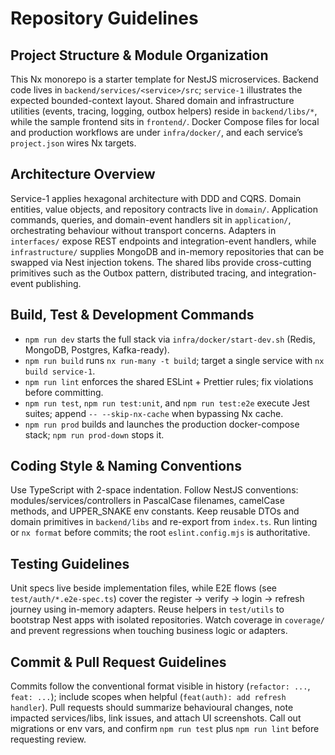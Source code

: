 # Repository Guidelines

## Project Structure & Module Organization
This Nx monorepo is a starter template for NestJS microservices. Backend code lives in `backend/services/<service>/src`; `service-1` illustrates the expected bounded-context layout. Shared domain and infrastructure utilities (events, tracing, logging, outbox helpers) reside in `backend/libs/*`, while the sample frontend sits in `frontend/`. Docker Compose files for local and production workflows are under `infra/docker/`, and each service’s `project.json` wires Nx targets.

## Architecture Overview
Service-1 applies hexagonal architecture with DDD and CQRS. Domain entities, value objects, and repository contracts live in `domain/`. Application commands, queries, and domain-event handlers sit in `application/`, orchestrating behaviour without transport concerns. Adapters in `interfaces/` expose REST endpoints and integration-event handlers, while `infrastructure/` supplies MongoDB and in-memory repositories that can be swapped via Nest injection tokens. The shared libs provide cross-cutting primitives such as the Outbox pattern, distributed tracing, and integration-event publishing.

## Build, Test & Development Commands
- `npm run dev` starts the full stack via `infra/docker/start-dev.sh` (Redis, MongoDB, Postgres, Kafka-ready).
- `npm run build` runs `nx run-many -t build`; target a single service with `nx build service-1`.
- `npm run lint` enforces the shared ESLint + Prettier rules; fix violations before committing.
- `npm run test`, `npm run test:unit`, and `npm run test:e2e` execute Jest suites; append `-- --skip-nx-cache` when bypassing Nx cache.
- `npm run prod` builds and launches the production docker-compose stack; `npm run prod-down` stops it.

## Coding Style & Naming Conventions
Use TypeScript with 2-space indentation. Follow NestJS conventions: modules/services/controllers in PascalCase filenames, camelCase methods, and UPPER_SNAKE env constants. Keep reusable DTOs and domain primitives in `backend/libs` and re-export from `index.ts`. Run linting or `nx format` before commits; the root `eslint.config.mjs` is authoritative.

## Testing Guidelines
Unit specs live beside implementation files, while E2E flows (see `test/auth/*.e2e-spec.ts`) cover the register → verify → login → refresh journey using in-memory adapters. Reuse helpers in `test/utils` to bootstrap Nest apps with isolated repositories. Watch coverage in `coverage/` and prevent regressions when touching business logic or adapters.

## Commit & Pull Request Guidelines
Commits follow the conventional format visible in history (`refactor: ...`, `feat: ...`); include scopes when helpful (`feat(auth): add refresh handler`). Pull requests should summarize behavioural changes, note impacted services/libs, link issues, and attach UI screenshots. Call out migrations or env vars, and confirm `npm run test` plus `npm run lint` before requesting review.

